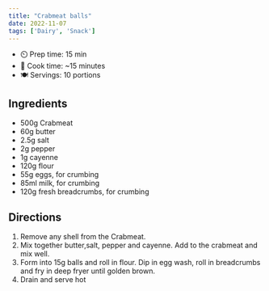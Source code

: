 ```yaml
---
title: "Crabmeat balls"
date: 2022-11-07
tags: ['Dairy', 'Snack']
---
```


- ⏲️ Prep time: 15 min
- 🍳 Cook time: ~15 minutes
- 🍽️  Servings: 10 portions

## Ingredients

- 500g Crabmeat
- 60g butter
- 2.5g salt
- 2g pepper
- 1g cayenne
- 120g flour
- 55g eggs, for crumbing
- 85ml milk, for crumbing
- 120g fresh breadcrumbs, for crumbing

## Directions

1. Remove any shell from the Crabmeat.
2. Mix together butter,salt, pepper and cayenne. Add to the crabmeat and mix well.
3. Form into 15g balls and roll in flour. Dip in egg wash, roll in breadcrumbs and fry in deep fryer until golden brown.
4. Drain and serve hot
